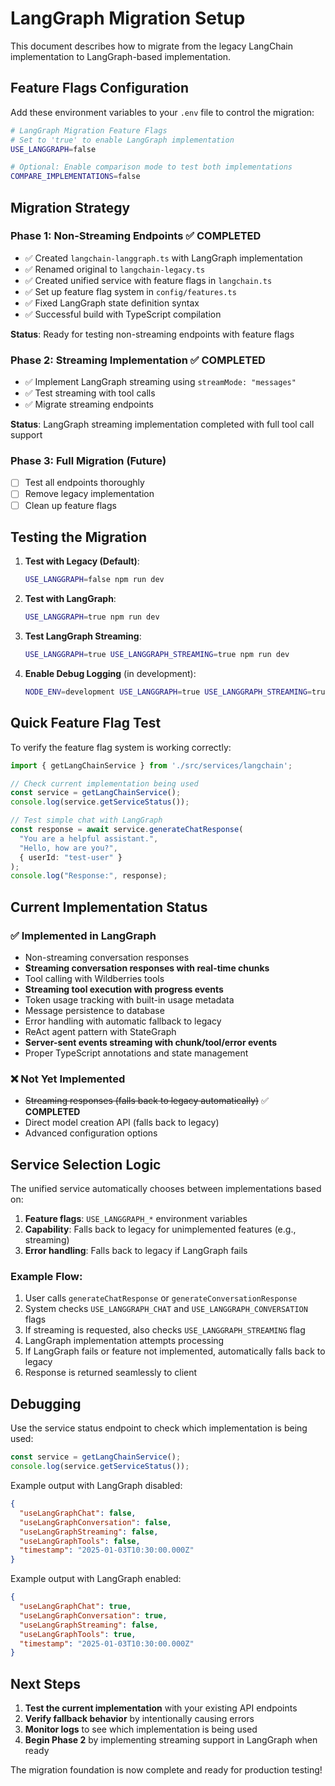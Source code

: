 # LangGraph Migration Setup

This document describes how to migrate from the legacy LangChain implementation to LangGraph-based implementation.

## Feature Flags Configuration

Add these environment variables to your `.env` file to control the migration:

```bash
# LangGraph Migration Feature Flags
# Set to 'true' to enable LangGraph implementation
USE_LANGGRAPH=false

# Optional: Enable comparison mode to test both implementations  
COMPARE_IMPLEMENTATIONS=false
```

## Migration Strategy

### Phase 1: Non-Streaming Endpoints ✅ COMPLETED
- ✅ Created `langchain-langgraph.ts` with LangGraph implementation
- ✅ Renamed original to `langchain-legacy.ts` 
- ✅ Created unified service with feature flags in `langchain.ts`
- ✅ Set up feature flag system in `config/features.ts`
- ✅ Fixed LangGraph state definition syntax
- ✅ Successful build with TypeScript compilation

**Status**: Ready for testing non-streaming endpoints with feature flags

### Phase 2: Streaming Implementation ✅ COMPLETED
- ✅ Implement LangGraph streaming using `streamMode: "messages"`
- ✅ Test streaming with tool calls
- ✅ Migrate streaming endpoints

**Status**: LangGraph streaming implementation completed with full tool call support

### Phase 3: Full Migration (Future)
- [ ] Test all endpoints thoroughly
- [ ] Remove legacy implementation
- [ ] Clean up feature flags

## Testing the Migration

1. **Test with Legacy (Default)**:
   ```bash
   USE_LANGGRAPH=false npm run dev
   ```

2. **Test with LangGraph**:
   ```bash
   USE_LANGGRAPH=true npm run dev
   ```

3. **Test LangGraph Streaming**:
   ```bash
   USE_LANGGRAPH=true USE_LANGGRAPH_STREAMING=true npm run dev
   ```

4. **Enable Debug Logging** (in development):
   ```bash
   NODE_ENV=development USE_LANGGRAPH=true USE_LANGGRAPH_STREAMING=true npm run dev
   ```

## Quick Feature Flag Test

To verify the feature flag system is working correctly:

```typescript
import { getLangChainService } from './src/services/langchain';

// Check current implementation being used
const service = getLangChainService();
console.log(service.getServiceStatus());

// Test simple chat with LangGraph
const response = await service.generateChatResponse(
  "You are a helpful assistant.",
  "Hello, how are you?",
  { userId: "test-user" }
);
console.log("Response:", response);
```

## Current Implementation Status

### ✅ Implemented in LangGraph
- Non-streaming conversation responses
- **Streaming conversation responses with real-time chunks**
- Tool calling with Wildberries tools
- **Streaming tool execution with progress events**
- Token usage tracking with built-in usage metadata
- Message persistence to database
- Error handling with automatic fallback to legacy
- ReAct agent pattern with StateGraph
- **Server-sent events streaming with chunk/tool/error events**
- Proper TypeScript annotations and state management

### ❌ Not Yet Implemented
- ~~Streaming responses (falls back to legacy automatically)~~ ✅ **COMPLETED**
- Direct model creation API (falls back to legacy)
- Advanced configuration options

## Service Selection Logic

The unified service automatically chooses between implementations based on:

1. **Feature flags**: `USE_LANGGRAPH_*` environment variables
2. **Capability**: Falls back to legacy for unimplemented features (e.g., streaming)
3. **Error handling**: Falls back to legacy if LangGraph fails

### Example Flow:
1. User calls `generateChatResponse` or `generateConversationResponse`
2. System checks `USE_LANGGRAPH_CHAT` and `USE_LANGGRAPH_CONVERSATION` flags
3. If streaming is requested, also checks `USE_LANGGRAPH_STREAMING` flag
4. LangGraph implementation attempts processing
5. If LangGraph fails or feature not implemented, automatically falls back to legacy
6. Response is returned seamlessly to client

## Debugging

Use the service status endpoint to check which implementation is being used:

```typescript
const service = getLangChainService();
console.log(service.getServiceStatus());
```

Example output with LangGraph disabled:
```json
{
  "useLangGraphChat": false,
  "useLangGraphConversation": false, 
  "useLangGraphStreaming": false,
  "useLangGraphTools": false,
  "timestamp": "2025-01-03T10:30:00.000Z"
}
```

Example output with LangGraph enabled:
```json
{
  "useLangGraphChat": true,
  "useLangGraphConversation": true, 
  "useLangGraphStreaming": false,
  "useLangGraphTools": true,
  "timestamp": "2025-01-03T10:30:00.000Z"
}
```

## Next Steps

1. **Test the current implementation** with your existing API endpoints
2. **Verify fallback behavior** by intentionally causing errors
3. **Monitor logs** to see which implementation is being used
4. **Begin Phase 2** by implementing streaming support in LangGraph when ready

The migration foundation is now complete and ready for production testing! 